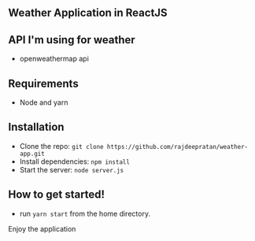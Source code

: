 ## Weather Application in ReactJS



## API I'm using for weather
- openweathermap api

## Requirements

- Node and yarn

## Installation

- Clone the repo: `git clone https://github.com/rajdeepratan/weather-app.git`
- Install dependencies: `npm install`
- Start the server: `node server.js`

##  How to get started!

 - run `yarn start` from the home directory.



Enjoy the application

